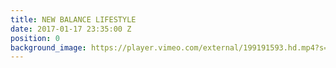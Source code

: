 ```yaml
---
title: NEW BALANCE LIFESTYLE
date: 2017-01-17 23:35:00 Z
position: 0
background_image: https://player.vimeo.com/external/199191593.hd.mp4?s=c53e25081d6c230c2e26cc1031481893b63716ca&profile_id=174
---
```


